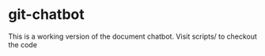 # git-chatbot
This is a working version of the document chatbot. Visit scripts/ to checkout the code 
